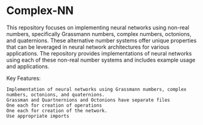 # Complex-NN

This repository focuses on implementing neural networks using non-real numbers, specifically Grassmann numbers, complex numbers, octonions, and quaternions. These alternative number systems offer unique properties that can be leveraged in neural network architectures for various applications. The repository provides implementations of neural networks using each of these non-real number systems and includes example usage and applications.

Key Features:

    Implementation of neural networks using Grassmann numbers, complex numbers, octonions, and quaternions.
    Grassman and Quartnernions and Octonions have separate files
    One each for creation of operations
    One each for creation of the network.
    Use appropriate imports

